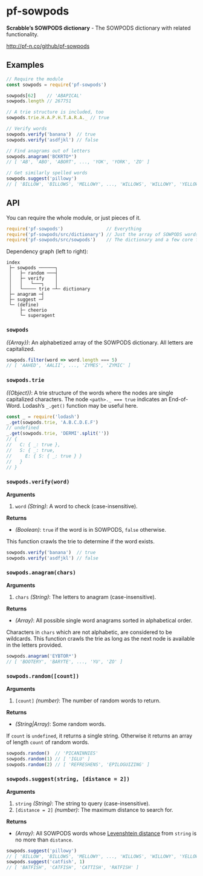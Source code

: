 # pf-sowpods

**Scrabble’s SOWPODS dictionary** - The SOWPODS dictionary with related functionality.

http://pf-n.co/github/pf-sowpods

## Examples

```javascript
// Require the module
const sowpods = require('pf-sowpods')

sowpods[62]    // 'ABAPICAL'
sowpods.length // 267751

// A trie structure is included, too
sowpods.trie.H.A.P.H.T.A.R.A._ // true

// Verify words
sowpods.verify('banana')  // true
sowpods.verify('asdfjkl') // false

// Find anagrams out of letters
sowpods.anagram('BCKRTO*')
// [ 'AB', 'ABO', 'ABORT', ..., 'YOK', 'YORK', 'ZO' ]

// Get similarly spelled words
sowpods.suggest('pillowy')
// [ 'BILLOW', 'BILLOWS', 'MELLOWY', ..., 'WILLOWS', 'WILLOWY', 'YELLOWY' ]
```

## API

You can require the whole module, or just pieces of it.

```javascript
require('pf-sowpods')                // Everything
require('pf-sowpods/src/dictionary') // Just the array of SOWPODS words
require('pf-sowpods/src/sowpods')    // The dictionary and a few core features
```

Dependency graph (left to right):

```
index
 ├─ sowpods ──────┐
 │   ├─ random ───┤
 │   ├─ verify    │
 │   │   └───┐    │
 │   └───── trie ─┴─ dictionary
 ├─ anagram ─┤
 ├─ suggest ─┘
 └─ (define)
     ├─ cheerio
     └─ superagent
```

### `sowpods`

*({Array})*: An alphabetized array of the SOWPODS dictionary. All letters are capitalized.

```javascript
sowpods.filter(word => word.length === 5)
// [ 'AAHED', 'AALII', ..., 'ZYMES', 'ZYMIC' ]
```

### `sowpods.trie`

*({Object})*: A trie structure of the words where the nodes are single capitalized characters. The node `<path>._ === true` indicates an End-of-Word. Lodash’s `_.get()` function may be useful here.

```javascript
const _ = require('lodash')
_.get(sowpods.trie, 'A.B.C.D.E.F')
// undefined
_.get(sowpods.trie, 'DERMI'.split(''))
// {
//   C: { _: true },
//   S: { _: true,
//     E: { S: { _: true } }
//   }
// }
```

### `sowpods.verify(word)`

**Arguments**
 1. `word` *(String)*: A word to check (case-insensitive).

**Returns**
 * *(Boolean)*: `true` if the word is in SOWPODS, `false` otherwise.

This function crawls the trie to determine if the word exists.

```javascript
sowpods.verify('banana')  // true
sowpods.verify('asdfjkl') // false
```

### `sowpods.anagram(chars)`

**Arguments**
 1. `chars` *(String)*: The letters to anagram (case-insensitive).

**Returns**
 * *(Array)*: All possible single word anagrams sorted in alphabetical order.

Characters in `chars` which are not alphabetic, are considered to be wildcards. This function crawls the trie as long as the next node is available in the letters provided.

```javascript
sowpods.anagram('EYBTOR*')
// [ 'BOOTERY', 'BARYTE', ..., 'YU', 'ZO' ]
```

### `sowpods.random([count])`

**Arguments**
 1. `[count]` *(number)*: The number of random words to return.

**Returns**
 * *(String|Array)*: Some random words.

If `count` is `undefined`, it returns a single string. Otherwise it returns an array of length `count` of random words.

```javascript
sowpods.random()  // 'PICANINNIES'
sowpods.random(1) // [ 'IGLU' ]
sowpods.random(2) // [ 'REFRESHENS', 'EPILOGUIZING' ]
```

### `sowpods.suggest(string, [distance = 2])`

**Arguments**
 1. `string` *(String)*: The string to query (case-insensitive).
 2. `[distance = 2]` *(number)*: The maximum distance to search for.

**Returns**
 * *(Array)*: All SOWPODS words whose [Levenshtein distance](https://en.wikipedia.org/wiki/Levenshtein_distance) from `string` is no more than `distance`.

```javascript
sowpods.suggest('pillowy')
// [ 'BILLOW', 'BILLOWS', 'MELLOWY', ..., 'WILLOWS', 'WILLOWY', 'YELLOWY' ]
sowpods.suggest('catfish', 1)
// [ 'BATFISH', 'CATFISH', 'CATTISH', 'RATFISH' ]
```
